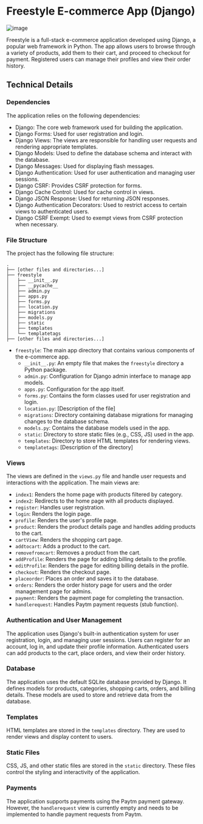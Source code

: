 # Freestyle E-commerce App (Django)
<!---
  - title: Freestyle
    badges:
    - Django
    - E-commerce
    content: A full-stack e-commerce app built with Django. Users can shop, manage profiles, and view order history.
    featured:
      link: http://freeyourstyle.pythonanywhere.com
      name: Demo
    image: https://github.com/0aaryan/freestyle/assets/73797587/1e0b9753-3f68-46f2-b8ba-ba78454aec1f
    links:
    - icon: fab fa-github
      url: https://github.com/0aaryan/freestyle
    - icon: fa fa-external-link-alt
      url: http://freeyourstyle.pythonanywhere.com
--->
![image](https://github.com/0aaryan/freestyle/assets/73797587/1e0b9753-3f68-46f2-b8ba-ba78454aec1f)

Freestyle is a full-stack e-commerce application developed using Django, a popular web framework in Python. The app allows users to browse through a variety of products, add them to their cart, and proceed to checkout for payment. Registered users can manage their profiles and view their order history.

## Technical Details

### Dependencies

The application relies on the following dependencies:

- Django: The core web framework used for building the application.
- Django Forms: Used for user registration and login.
- Django Views: The views are responsible for handling user requests and rendering appropriate templates.
- Django Models: Used to define the database schema and interact with the database.
- Django Messages: Used for displaying flash messages.
- Django Authentication: Used for user authentication and managing user sessions.
- Django CSRF: Provides CSRF protection for forms.
- Django Cache Control: Used for cache control in views.
- Django JSON Response: Used for returning JSON responses.
- Django Authentication Decorators: Used to restrict access to certain views to authenticated users.
- Django CSRF Exempt: Used to exempt views from CSRF protection when necessary.

### File Structure

The project has the following file structure:

```
.
├── [other files and directories...]
├── freestyle
│   ├── __init__.py
│   ├── __pycache__
│   ├── admin.py
│   ├── apps.py
│   ├── forms.py
│   ├── location.py
│   ├── migrations
│   ├── models.py
│   ├── static
│   ├── templates
│   └── templatetags
├── [other files and directories...]
```

- `freestyle`: The main app directory that contains various components of the e-commerce app.
  - `__init__.py`: An empty file that makes the `freestyle` directory a Python package.
  - `admin.py`: Configuration for Django admin interface to manage app models.
  - `apps.py`: Configuration for the app itself.
  - `forms.py`: Contains the form classes used for user registration and login.
  - `location.py`: [Description of the file]
  - `migrations`: Directory containing database migrations for managing changes to the database schema.
  - `models.py`: Contains the database models used in the app.
  - `static`: Directory to store static files (e.g., CSS, JS) used in the app.
  - `templates`: Directory to store HTML templates for rendering views.
  - `templatetags`: [Description of the directory]

### Views

The views are defined in the `views.py` file and handle user requests and interactions with the application. The main views are:

- `index1`: Renders the home page with products filtered by category.
- `index2`: Redirects to the home page with all products displayed.
- `register`: Handles user registration.
- `login`: Renders the login page.
- `profile`: Renders the user's profile page.
- `product`: Renders the product details page and handles adding products to the cart.
- `cartView`: Renders the shopping cart page.
- `addtocart`: Adds a product to the cart.
- `removefromcart`: Removes a product from the cart.
- `addProfile`: Renders the page for adding billing details to the profile.
- `editProfile`: Renders the page for editing billing details in the profile.
- `checkout`: Renders the checkout page.
- `placeorder`: Places an order and saves it to the database.
- `orders`: Renders the order history page for users and the order management page for admins.
- `payment`: Renders the payment page for completing the transaction.
- `handlerequest`: Handles Paytm payment requests (stub function).

### Authentication and User Management

The application uses Django's built-in authentication system for user registration, login, and managing user sessions. Users can register for an account, log in, and update their profile information. Authenticated users can add products to the cart, place orders, and view their order history.

### Database

The application uses the default SQLite database provided by Django. It defines models for products, categories, shopping carts, orders, and billing details. These models are used to store and retrieve data from the database.

### Templates

HTML templates are stored in the `templates` directory. They are used to render views and display content to users.

### Static Files

CSS, JS, and other static files are stored in the `static` directory. These files control the styling and interactivity of the application.

### Payments

The application supports payments using the Paytm payment gateway. However, the `handlerequest` view is currently empty and needs to be implemented to handle payment requests from Paytm.
